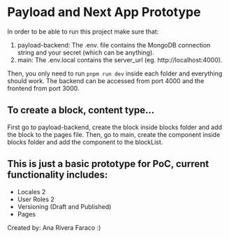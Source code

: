 # Payload and Next App Prototype
In order to be able to run this project make sure that:
1. payload-backend: The .env. file contains the MongoDB connection string and your secret (which can be anything).
2. main: The .env.local contains the server_url (eg. http://localhost:4000).

Then, you only need to run `pnpm run dev` inside each folder and everything should work. The backend can be accessed from port 4000 and the frontend from port 3000.

## To create a block, content type...
First go to payload-backend, create the block inside blocks folder and add the block to the pages file.
Then, go to main, create the component inside blocks folder and add the component to the blockList.

## This is just a basic prototype for PoC, current functionality includes:
- Locales 2
- User Roles 2
- Versioning (Draft and Published)
- Pages

Created by: Ana Rivera Faraco :)